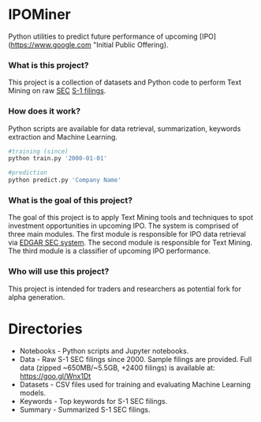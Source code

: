 # IPOMiner
Python utilities to predict future performance of upcoming [IPO](https://www.google.com "Initial Public Offering).

### What is this project?
This project is a collection of datasets and Python code to perform Text Mining on raw [SEC](https://www.sec.gov/ "Securities and Exchange Commission") [S-1 filings](https://www.investopedia.com/terms/s/sec-form-s-1.asp).

### How does it work?
Python scripts are available for data retrieval, summarization, keywords extraction and Machine Learning.
```python
#training (since)
python train.py '2000-01-01'

#prediction
python predict.py 'Company Name'
```

### What is the goal of this project?
The goal of this project is to apply Text Mining tools and techniques to spot investment opportunities in upcoming IPO. The system is comprised of three main modules. The first module is responsible for IPO data retrieval via [EDGAR SEC system](https://www.sec.gov/edgar/searchedgar/companysearch.html?). The second module is responsible for Text Mining. The third module is a classifier of upcoming IPO performance.

### Who will use this project?
This project is intended for traders and researchers as potential fork for alpha generation.

# Directories
- Notebooks - Python scripts and Jupyter notebooks.
- Data - Raw S-1 SEC filings since 2000. Sample filings are provided. Full data (zipped ~650MB/~5.5GB, +2400 filings) is available at: https://goo.gl/Wnx1Dt
- Datasets - CSV files used for training and evaluating Machine Learning models.
- Keywords - Top keywords for S-1 SEC filings.
- Summary - Summarized S-1 SEC filings.
